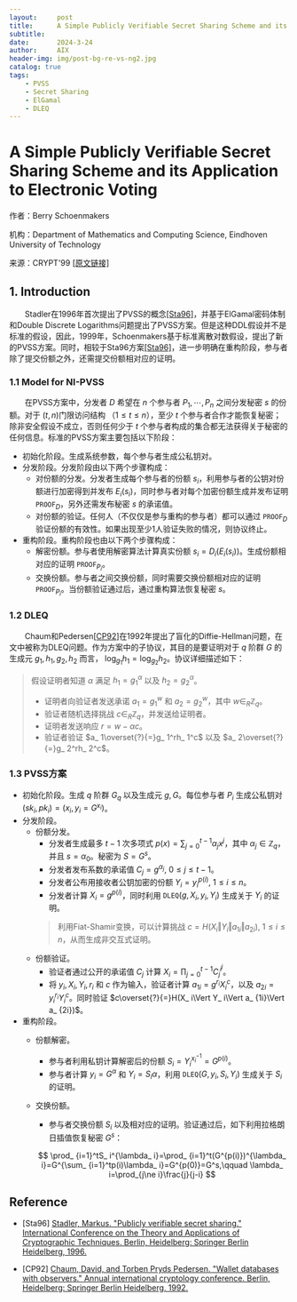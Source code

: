 ```yaml
---
layout:     post
title:      A Simple Publicly Verifiable Secret Sharing Scheme and its Application to Electronic Voting
subtitle:   
date:       2024-3-24
author:     AIX
header-img: img/post-bg-re-vs-ng2.jpg
catalog: true
tags:
    - PVSS
    - Secret Sharing
    - ElGamal
    - DLEQ
---
```


<html>
<script>
MathJax = {
  tex: {
    inlineMath: [['$', '$'], ['\\(', '\\)']]
  },
  svg: {
    fontCache: 'global'
  }
};
</script>

<script type="text/javascript" id="MathJax-script" async
  src="https://cdn.jsdelivr.net/npm/mathjax@3/es5/tex-svg.js">
</script>
</html>

# A Simple Publicly Verifiable Secret Sharing Scheme and its Application to Electronic Voting

作者：Berry Schoenmakers

机构：Department of Mathematics and Computing Science, Eindhoven University of Technology

来源：CRYPT'99 [[原文链接]](https://link.springer.com/chapter/10.1007/3-540-48405-1_10)


## 1. Introduction

&emsp;&emsp;Stadler在1996年首次提出了PVSS的概念[[Sta96]](#Sta96)，并基于ElGamal密码体制和Double Discrete Logarithms问题提出了PVSS方案。但是这种DDL假设并不是标准的假设，因此，1999年，Schoenmakers基于标准离散对数假设，提出了新的PVSS方案。同时，相较于Sta96方案[[Sta96]](#Sta96)，进一步明确在重构阶段，参与者除了提交份额之外，还需提交份额相对应的证明。

### 1.1 Model for NI-PVSS
&emsp;&emsp;在PVSS方案中，分发者 $D$ 希望在 $n$ 个参与者 $P_ 1,\cdots,P_ n$ 之间分发秘密 $s$ 的份额。对于 $(t,n)$门限访问结构 （$1\leq t\leq n$），至少 $t$ 个参与者合作才能恢复秘密；除非安全假设不成立，否则任何少于 $t$ 个参与者构成的集合都无法获得关于秘密的任何信息。标准的PVSS方案主要包括以下阶段：
- 初始化阶段。生成系统参数，每个参与者生成公私钥对。
- 分发阶段。分发阶段由以下两个步骤构成：
  - 对份额的分发。分发者生成每个参与者的份额 $s_ i$，利用参与者的公钥对份额进行加密得到并发布 $E_ i(s_ i)$，同时参与者对每个加密份额生成并发布证明 $\texttt{PROOF}_ D$，另外还需发布秘密 $s$ 的承诺值。
  - 对份额的验证。任何人（不仅仅是参与重构的参与者）都可以通过 $\texttt{PROOF}_ D$ 验证份额的有效性。如果出现至少1人验证失败的情况，则协议终止。
- 重构阶段。重构阶段也由以下两个步骤构成：
  - 解密份额。参与者使用解密算法计算真实份额 $s_ i=D_ i(E_ i(s_ i))$。生成份额相对应的证明 $\texttt{PROOF}_ {P_ i}$。
  - 交换份额。参与者之间交换份额，同时需要交换份额相对应的证明 $\texttt{PROOF}_ {P_ i}$。当份额验证通过后，通过重构算法恢复秘密 $s$。



### 1.2 DLEQ
&emsp;&emsp;Chaum和Pedersen[[CP92]](#CP92)在1992年提出了盲化的Diffie-Hellman问题，在文中被称为DLEQ问题。作为方案中的子协议，其目的是要证明对于 $q$ 阶群 $G$ 的生成元 $g_ 1,h_ 1,g_ 2,h_ 2$ 而言， $\text{log}_ {g_ 1}h_1=\text{log}_ {g_ 2}h_ 2$。协议详细描述如下：
> 假设证明者知道 $\alpha$ 满足 $h_ 1=g_ 1^\alpha$ 以及 $h_ 2=g_ 2^\alpha$。
> - 证明者向验证者发送承诺 $a_ 1=g_ 1^w$ 和 $a_ 2=g_ 2^w$，其中 $w\in_ R\mathbb{Z}_ q$。
> - 验证者随机选择挑战 $c\in_ R\mathbb{Z}_ q$，并发送给证明者。
> - 证明者发送响应 $r=w-\alpha c$。
> - 验证者验证 $a_ 1\overset{?}{=}g_ 1^rh_ 1^c$ 以及 $a_ 2\overset{?}{=}g_ 2^rh_ 2^c$。


### 1.3 PVSS方案
- 初始化阶段。生成 $q$ 阶群 $G_ q$ 以及生成元 $g,G$。每位参与者 $P_ i$ 生成公私钥对 $(sk_ i,pk_ i)=(x_ i,y_ i=G^{x_ i})$。
- 分发阶段。
  - 份额分发。
    - 分发者生成最多 $t-1$ 次多项式 $p(x)=\sum\nolimits_ {j=0}^{t-1}\alpha_ jx^j$，其中 $\alpha_ j\in \mathbb{Z}_ q$，并且 $s=\alpha_ 0$。秘密为 $S=G^s$。
    - 分发者发布系数的承诺值 $C_ j=g^{\alpha_ j},\ 0\le j\le t-1$。
    - 分发者公布用接收者公钥加密的份额 $Y_ i=y_ i^{p(i)},\ 1\le i\le n$。
    - 分发者计算 $X_ i=g^{p(i)}$，同时利用 $\texttt{DLEQ}(g,X_ i,y_ i,Y_ i)$ 生成关于 $Y_ i$ 的证明。
    > 利用Fiat-Shamir变换，可以计算挑战 $c=H(X_ i\Vert Y_ i\Vert a_ {1i}\Vert a_ {2i}),\ 1\le i\le n$，从而生成非交互式证明。
  - 份额验证。
    - 验证者通过公开的承诺值 $C_ j$ 计算 $X_ i=\prod\nolimits_ {j=0}^{t-1}C_ j^{i^j}$。
    - 将 $y_ i,X_ i, Y_ i,r_ i$ 和 $c$ 作为输入，验证者计算 $a_ {1i}=g^{r_ i}X_ i^{c}$，以及 $a_ {2i}=y_ i^{r_ i}Y_ i^c$。同时验证 $c\overset{?}{=}H(X_ i\Vert Y_ i\Vert a_ {1i}\Vert a_ {2i})$。
- 重构阶段。
  - 份额解密。
    - 参与者利用私钥计算解密后的份额 $S_ i=Y_ i^{x_ i^{-1}}=G^{p(i)}$。
    - 参与者计算 $y_ i=G^\alpha$ 和 $Y_ i=S_ i\alpha$，利用 $\texttt{DLEQ}(G,y_ i,S_ i,Y_ i)$ 生成关于 $S_ i$ 的证明。
  - 交换份额。
    - 参与者交换份额 $S_ i$ 以及相对应的证明。验证通过后，如下利用拉格朗日插值恢复秘密 $G^s$：
  
    $$
    \prod_ {i=1}^tS_ i^{\lambda_ i}=\prod_ {i=1}^t(G^{p(i)})^{\lambda_ i}=G^{\sum_ {i=1}^tp(i)\lambda_ i}=G^{p(0)}=G^s,\qquad \lambda_ i=\prod_{j\ne i}\frac{j}{j-i}
    $$





## Reference
<!-- 这边文章是介绍如何在 Markdown 中增加文献引用。[<sup>1</sup>](#refer-anchor-1) -->
<div id="Sta96"></div>

- [Sta96] [Stadler, Markus. "Publicly verifiable secret sharing." International Conference on the Theory and Applications of Cryptographic Techniques. Berlin, Heidelberg: Springer Berlin Heidelberg, 1996.](https://link.springer.com/chapter/10.1007/3-540-68339-9_17)

<div id="CP92"></div>

- [CP92] [Chaum, David, and Torben Pryds Pedersen. "Wallet databases with observers." Annual international cryptology conference. Berlin, Heidelberg: Springer Berlin Heidelberg, 1992.](https://link.springer.com/chapter/10.1007/3-540-48071-4_7)



